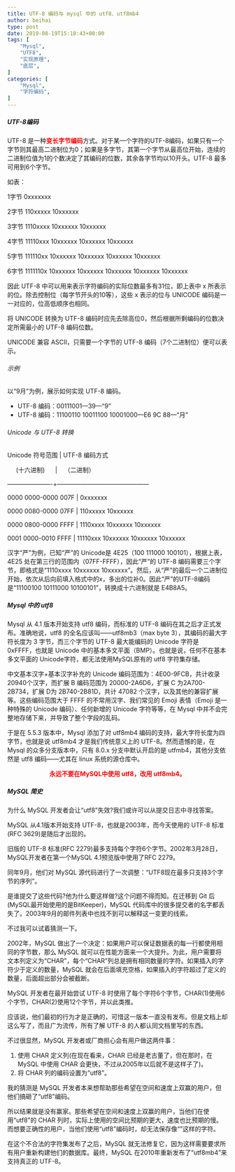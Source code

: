 ```yaml
---
title: UTF-8 编码与 mysql 中的 utf8、utf8mb4
author: beihai
type: post
date: 2019-08-19T15:10:43+00:00
tags: [
    "Mysql",
    "UTF8",
    "实现原理",
    "底层",
]
categories: [
    "Mysql",
    "字符编码",
]
---
```

##### UTF-8编码

<span>UTF-8 是一种<strong><span style="color: #ff0000;">变长字节编码</span></strong>方式。对于某一个字符的UTF-8编码，如果只有一个字节则其最高二进制位为0；如果是多字节，其第一个字节从最高位开始，连续的二进制位值为1的个数决定了其编码的位数，其余各字节均以10开头。UTF-8 最多可用到6个字节。</span>
  
<span>如表：</span>
  
<span>1字节 0xxxxxxx</span>
  
<span>2字节 110xxxxx 10xxxxxx</span>
  
<span>3字节 1110xxxx 10xxxxxx 10xxxxxx</span>
  
<span>4字节 11110xxx 10xxxxxx 10xxxxxx 10xxxxxx</span>
  
<span>5字节 111110xx 10xxxxxx 10xxxxxx 10xxxxxx 10xxxxxx</span>
  
<span>6字节 1111110x 10xxxxxx 10xxxxxx 10xxxxxx 10xxxxxx 10xxxxxx</span>
  
<span>因此 UTF-8 中可以用来表示字符编码的实际位数最多有31位，即上表中 x 所表示的位。除去控制位（每字节开头的10等），这些 x 表示的位与 UNICODE 编码是一一对应的，位高低顺序也相同。</span>
  
<span>将 UNICODE 转换为 UTF-8 编码时应先去除高位0，然后根据所剩编码的位数决定所需最小的 UTF-8 编码位数。</span>
  
<span>UNICODE 兼容 ASCII，只需要一个字节的 UTF-8 编码（7个二进制位）便可以表示。</span>

###### 示例

以“9月”为例，展示如何实现 UTF-8 编码。

  * UTF-8 编码：00111001—39—“9”
  * UTF-8 编码：11100110 10011100 10001000—E6 9C 88—“月”

###### <span>Unicode 与 UTF-8 转换</span>

<span>Unicode 符号范围 | UTF-8 编码方式</span>
  
<span>     (十六进制)      |    （二进制）</span>
  
<span>&#8212;&#8212;&#8212;&#8212;&#8212;&#8212;&#8212;-+&#8212;&#8212;&#8212;&#8212;&#8212;&#8212;&#8212;&#8212;&#8212;&#8212;&#8212;&#8212;&#8212;&#8212;&#8212;</span>
  
<span>0000 0000-0000 007F | 0xxxxxxx</span>
  
<span>0000 0080-0000 07FF | 110xxxxx 10xxxxxx</span>
  
<span>0000 0800-0000 FFFF | 1110xxxx 10xxxxxx 10xxxxxx</span>
  
<span>0001 0000-0010 FFFF | 11110xxx 10xxxxxx 10xxxxxx 10xxxxxx</span>

汉字“严”为例，已知“严”的 Unicode是 4E25（100 111000 100101），根据上表，4E25 处在第三行的范围内（07FF-FFFF），因此“严”的 UTF-8 编码需要三个字节，即格式是“1110xxxx 10xxxxxx 10xxxxxx”。然后，从“严”的最后一个二进制位开始，依次从后向前填入格式中的x，多出的位补0。因此“严”的UTF-8编码是“11100100 10111000 10100101”，转换成十六进制就是 E4B8A5。

##### Mysql 中的 utf8

<span>Mysql 从 4.1 版本开始支持 utf8 编码，而标准的 UTF-8 编码在其之后才正式发布。准确地说，utf8 的全名应该叫——utf8mb3（max byte 3），其编码的最大字符长度为 3 字节，而三个字节的 UTF-8 最大能编码的 Unicode 字符是 0xFFFF，也就是 Unicode 中的基本多文平面（BMP）。也就是说，任何不在基本多文平面的 Unicode字符，都无法使用MySQL原有的 utf8 字符集存储。</span>

<span>中文基本汉字+基本汉字补充的 Unicode 编码范围为：4E00-9FCB，共计收录 20940个汉字，而</span>扩展 B 编码范围为 20000-2A6D6，扩展 C 为2A700-2B734，扩展 D为 2B740-2B81D，共计 47082 个汉字，以及其他的兼容扩展等。这些编码范围大于 FFFF 的不常用汉字、<span>我们常见的 Emoji 表情（Emoji 是一种特殊的 Unicode 编码）、任何新增的 Unicode 字符等等</span>，在 Mysql 中并不会完整地存储下来，并导致了整个字段的乱码。

<span>于是在 5.5.3 版本中，Mysql 添加了对 utf8mb4 编码的支持，最大字符长度为四字节，也就是说 utf8mb4 才是我们传统意义上的 UTF-8。然而遗憾的是，在 Mysql 的众多分支版本中，只有 8.0.x 分支中默认开启的是 utfmb4，其他分支依然是 utf8 编码——尤其在 linux 系统的源仓库中。</span>

<p class="title-article" style="text-align: center;">
  <span style="color: #ff0000;"><strong>永远不要在MySQL中使用 utf8，改用 utf8mb4。</strong></span>
</p>

##### MySQL 简史

为什么 MySQL 开发者会让“utf8”失效?我们或许可以从提交日志中寻找答案。

MySQL 从4.1版本开始支持 UTF-8，也就是2003年，而今天使用的 UTF-8 标准(RFC 3629)是随后才出现的。

旧版的 UTF-8 标准(RFC 2279)最多支持每个字符6个字节。2002年3月28日，MySQL开发者在第一个MySQL 4.1预览版中使用了RFC 2279。

同年9月，他们对 MySQL 源代码进行了一次调整：“UTF8现在最多只支持3个字节的序列”。

是谁提交了这些代码?他为什么要这样做?这个问题不得而知。在迁移到 Git 后(MySQL最开始使用的是BitKeeper)，MySQL 代码库中的很多提交者的名字都丢失了。2003年9月的邮件列表中也找不到可以解释这一变更的线索。

不过我可以试着猜测一下。

2002年，MySQL 做出了一个决定：如果用户可以保证数据表的每一行都使用相同的字节数，那么 MySQL 就可以在性能方面来一个大提升。为此，用户需要将文本列定义为“CHAR”，每个“CHAR”列总是拥有相同数量的字符。如果插入的字符少于定义的数量，MySQL 就会在后面填充空格，如果插入的字符超过了定义的数量，后面超出部分会被截断。

MySQL 开发者在最开始尝试 UTF-8 时使用了每个字符6个字节，CHAR(1)使用6个字节，CHAR(2)使用12个字节，并以此类推。

应该说，他们最初的行为才是正确的，可惜这一版本一直没有发布。但是文档上却这么写了，而且广为流传，所有了解 UTF-8 的人都认同文档里写的东西。

不过很显然，MySQL 开发者或厂商担心会有用户做这两件事：

  1. 使用 CHAR 定义列(在现在看来，CHAR 已经是老古董了，但在那时，在 MySQL 中使用 CHAR 会更快，不过从2005年以后就不是这样子了)。
  2. 将 CHAR 列的编码设置为“utf8”。

我的猜测是 MySQL 开发者本来想帮助那些希望在空间和速度上双赢的用户，但他们搞砸了“utf8”编码。

所以结果就是没有赢家。那些希望在空间和速度上双赢的用户，当他们在使用“utf8”的 CHAR 列时，实际上使用的空间比预期的更大，速度也比预期的慢。而想要正确性的用户，当他们使用“utf8”编码时，却无法保存像“”这样的字符。

在这个不合法的字符集发布了之后，MySQL 就无法修复它，因为这样需要要求所有用户重新构建他们的数据库。最终，MySQL 在2010年重新发布了“utf8mb4”来支持真正的 UTF-8。